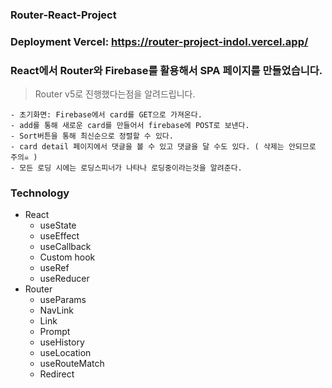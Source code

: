 ### Router-React-Project

### Deployment Vercel: https://router-project-indol.vercel.app/

### React에서 Router와 Firebase를 활용해서 SPA 페이지를 만들었습니다.

> Router v5로 진행했다는점을 알려드립니다.

```
- 초기화면: Firebase에서 card를 GET으로 가져온다.
- add를 통해 새로운 card를 만들어서 firebase에 POST로 보낸다.
- Sort버튼을 통해 최신순으로 정렬할 수 있다.
- card detail 페이지에서 댓글을 볼 수 있고 댓글을 달 수도 있다. ( 삭제는 안되므로 주의☠️ )
- 모든 로딩 시에는 로딩스피너가 나타나 로딩중이라는것을 알려준다.
```
### Technology
- React
    - useState
    - useEffect
    - useCallback
    - Custom hook
    - useRef
    - useReducer
- Router
    - useParams
    - NavLink
    - Link
    - Prompt
    - useHistory
    - useLocation
    - useRouteMatch
    - Redirect
